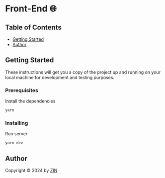 # Front-End 🌐

## Table of Contents

- [Getting Started](#getting-started)
- [Author](#author)

## Getting Started

These instructions will get you a copy of the project up and running on your local machine for development and testing purposes.

### Prerequisites

Install the dependencies

```bash
yarn
```

### Installing

Run server

```bash
yarn dev
```

## Author

Copyright &copy; 2024 by [ZIN](http://www.github.com/zinitdev)
